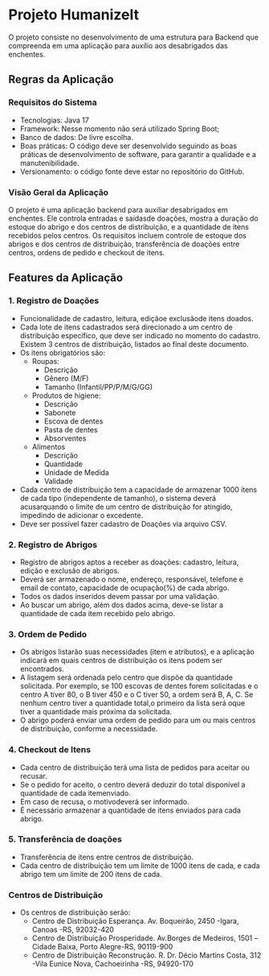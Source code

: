 # Projeto HumanizeIt

O projeto consiste no desenvolvimento de uma estrutura para Backend que compreenda em uma aplicação para auxílio aos desabrigados das enchentes.

## Regras da Aplicação

### Requisitos do Sistema
- Tecnologias: Java 17 
- Framework: Nesse momento não será utilizado Spring Boot;
- Banco de dados: De livre escolha.
- Boas práticas: O código deve ser desenvolvido seguindo as boas práticas de desenvolvimento de software, para garantir a qualidade e a manutenibilidade.
- Versionamento: o código fonte deve estar no repositório do GitHub.

### Visão Geral da Aplicação

O  projeto  é  uma  aplicação  backend  para  auxiliar  desabrigados  em  enchentes.  Ele  controla entradas  e  saídasde  doações,  mostra  a  duração  do  estoque do  abrigo  e  dos  centros  de distribuição, e a quantidade de itens recebidos pelos centros. Os requisitos incluem controle de estoque dos abrigos e dos centros de distribuição, transferência de doações entre centros, ordens de pedido e checkout de itens.

## Features da Aplicação

### 1. Registro de Doações

- Funcionalidade de cadastro, leitura, ediçãoe exclusãode itens doados.
- Cada lote de itens cadastrados será direcionado a um centro de distribuição específico, que  deve  ser  indicado  no  momento  do  cadastro.  Existem  3  centros  de  distribuição, listados ao final deste documento.
- Os itens obrigatórios são:
    - Roupas:
        * Descrição
        * Gênero (M/F)
        * Tamanho (Infantil/PP/P/M/G/GG)
    - Produtos de higiene:
        * Descrição
        * Sabonete
        * Escova de dentes
        * Pasta de dentes
        * Absorventes
    - Alimentos
        * Descrição
        * Quantidade 
        * Unidade de Medida 
        * Validade 
- Cada  centro  de distribuição  tem  a  capacidade  de  armazenar  1000  itens  de  cada  tipo (independente de tamanho), o sistema deverá acusarquando o limite de um centro de distribuição for atingido, impedindo de adicionar o excedente.
- Deve ser possível fazer cadastro de Doações via arquivo CSV.

### 2. Registro de Abrigos

- Registro de abrigos aptos a receber as doações: cadastro, leitura, edição e exclusão de abrigos. 
- Deverá  ser  armazenado  o nome,  endereço, responsável, telefone e email de contato, capacidade de ocupação(%) de cada abrigo.
- Todos os dados inseridos devem passar por uma validação.
- Ao buscar um abrigo, além dos dados acima, deve-se listar a quantidade de cada item recebido pelo abrigo.

### 3. Ordem de Pedido

- Os abrigos listarão suas necessidades (item e atributos), e a aplicação indicará em quais centros de distribuição os itens podem ser encontrados.
- A listagem será ordenada pelo centro que dispõe da quantidade solicitada. Por exemplo, se 100 escovas de dentes forem solicitadas e o centro A tiver 80, o B tiver 450 e o C tiver 50, a ordem será B, A, C. Se nenhum centro tiver a quantidade total,o primeiro da lista será oque tiver a quantidade mais próxima da solicitada.
- O abrigo poderá enviar uma ordem de pedido para um ou mais centros de distribuição, conforme a necessidade.

### 4. Checkout de Itens

- Cada centro de distribuição terá uma lista de pedidos para aceitar ou recusar.
- Se o pedido for aceito, o centro deverá deduzir do total disponível a quantidade de cada itemenviado.
- Em caso de recusa, o motivodeverá ser informado.
- É necessário armazenar a quantidade de itens enviados para cada abrigo.

### 5. Transferência de doações
    
- Transferência de itens entre centros de distribuição.
- Cada centro de distribuição tem um limite de 1000 itens de cada, e cada abrigo tem um limite de 200 itens de cada.

### Centros de Distribuição
- Os centros de distribuição serão: 
    * Centro de Distribuição Esperança. Av. Boqueirão, 2450 -Igara, Canoas -RS, 92032-420
    * Centro de Distribuição Prosperidade. Av.Borges de Medeiros, 1501 –Cidade Baixa, Porto Alegre-RS, 90119-900
    * Centro de Distribuição Reconstrução. R. Dr. Décio Martins Costa, 312 -Vila Eunice Nova, Cachoeirinha -RS, 94920-170

